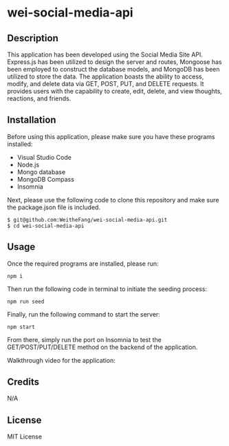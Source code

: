 # wei-social-media-api

## Description

This application has been developed using the Social Media Site API. Express.js has been utilized to design the server and routes, Mongoose has been employed to construct the database models, and MongoDB has been utilized to store the data. The application boasts the ability to access, modify, and delete data via GET, POST, PUT, and DELETE requests. It provides users with the capability to create, edit, delete, and view thoughts, reactions, and friends.

## Installation

Before using this application, please make sure you have these programs installed:

- Visual Studio Code
- Node.js
- Mongo database
- MongoDB Compass
- Insomnia

Next, please use the following code to clone this repository and make sure the package.json file is included.

```
$ git@github.com:WeitheFang/wei-social-media-api.git
$ cd wei-social-media-api
```

## Usage

Once the required programs are installed, please run:

```
npm i
```

Then run the following code in terminal to initiate the seeding process:

```
npm run seed
```

Finally, run the following command to start the server:

```
npm start
```

From there, simply run the port on Insomnia to test the GET/POST/PUT/DELETE method on the backend of the application.

Walkthrough video for the application:

## Credits

N/A

## License

MIT License
